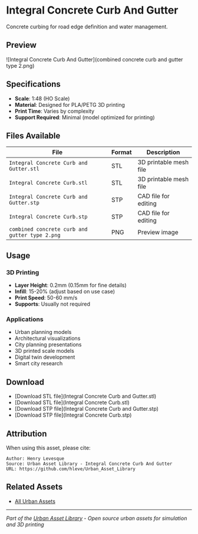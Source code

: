 # Integral Concrete Curb And Gutter

Concrete curbing for road edge definition and water management.

## Preview

![Integral Concrete Curb And Gutter](combined concrete curb and gutter type 2.png)

## Specifications

- **Scale**: 1:48 (HO Scale)
- **Material**: Designed for PLA/PETG 3D printing
- **Print Time**: Varies by complexity
- **Support Required**: Minimal (model optimized for printing)

## Files Available

| File | Format | Description |
|------|---------|-------------|
| `Integral Concrete Curb and Gutter.stl` | STL | 3D printable mesh file |
| `Integral Concrete Curb.stl` | STL | 3D printable mesh file |
| `Integral Concrete Curb and Gutter.stp` | STP | CAD file for editing |
| `Integral Concrete Curb.stp` | STP | CAD file for editing |
| `combined concrete curb and gutter type 2.png` | PNG | Preview image |

## Usage

### 3D Printing
- **Layer Height**: 0.2mm (0.15mm for fine details)
- **Infill**: 15-20% (adjust based on use case)
- **Print Speed**: 50-60 mm/s
- **Supports**: Usually not required

### Applications
- Urban planning models
- Architectural visualizations
- City planning presentations
- 3D printed scale models
- Digital twin development
- Smart city research

## Download

- [Download STL file](Integral Concrete Curb and Gutter.stl)
- [Download STL file](Integral Concrete Curb.stl)
- [Download STP file](Integral Concrete Curb and Gutter.stp)
- [Download STP file](Integral Concrete Curb.stp)

## Attribution

When using this asset, please cite:
```
Author: Henry Levesque
Source: Urban Asset Library - Integral Concrete Curb And Gutter
URL: https://github.com/hleve/Urban_Asset_Library
```

## Related Assets

- [All Urban Assets](../)
---

*Part of the [Urban Asset Library](../../../) - Open source urban assets for simulation and 3D printing*